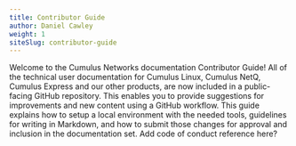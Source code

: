 ```yaml
---
title: Contributor Guide
author: Daniel Cawley
weight: 1
siteSlug: contributor-guide
---
```

Welcome to the Cumulus Networks documentation Contributor Guide!
All of the technical user documentation for Cumulus Linux, Cumulus NetQ, Cumulus Express and our other products, are now included in a public-facing GitHub repository. This enables you to provide suggestions for improvements and new content using a GitHub workflow.
This guide explains how to setup a local environment with the needed tools, guidelines for writing in Markdown, and how to submit those changes for approval and inclusion in the documentation set.
Add code of conduct reference here?
